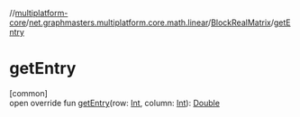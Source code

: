 //[multiplatform-core](../../../index.md)/[net.graphmasters.multiplatform.core.math.linear](../index.md)/[BlockRealMatrix](index.md)/[getEntry](get-entry.md)

# getEntry

[common]\
open override fun [getEntry](get-entry.md)(row: [Int](https://kotlinlang.org/api/latest/jvm/stdlib/kotlin/-int/index.html), column: [Int](https://kotlinlang.org/api/latest/jvm/stdlib/kotlin/-int/index.html)): [Double](https://kotlinlang.org/api/latest/jvm/stdlib/kotlin/-double/index.html)
